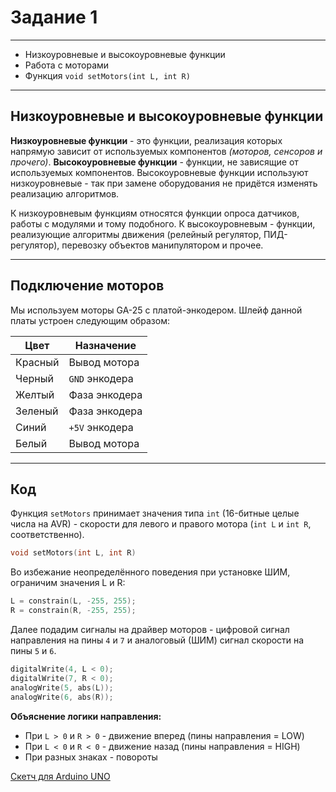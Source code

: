 # Задание 1

---

- Низкоуровневые и высокоуровневые функции
- Работа с моторами
- Функция `void setMotors(int L, int R)`

---

## Низкоуровневые и высокоуровневые функции

**Низкоуровневые функции** - это функции, реализация которых напрямую зависит от используемых компонентов *(моторов, сенсоров и прочего)*. **Высокоуровневые функции** - функции, не зависящие от
используемых компонентов. Высокоуровневые функции используют низкоуровневые - так при замене оборудования не придётся изменять реализацию алгоритмов.

К низкоуровневым функциям относятся функции опроса датчиков, работы с модулями и тому подобного. К высокоуровневым - функции, реализующие алгоритмы движения (релейный регулятор, ПИД-регулятор),
перевозку объектов манипулятором и прочее.

---

## Подключение моторов

Мы используем моторы GA-25 с платой-энкодером. Шлейф данной платы устроен следующим образом:

| Цвет    | Назначение     |
|---------|----------------|
| Красный | Вывод мотора   |
| Черный  | `GND` энкодера |
| Желтый  | Фаза энкодера  |
| Зеленый | Фаза энкодера  |
| Синий   | `+5V` энкодера |
| Белый   | Вывод мотора   |

---

## Код

Функция `setMotors` принимает значения типа `int` (16-битные целые числа на AVR) - скорости для левого и правого мотора (`int L` и `int R`, соответственно).

```cpp
void setMotors(int L, int R)
```

Во избежание неопределённого поведения при установке ШИМ, ограничим значения L и R:

```cpp
L = constrain(L, -255, 255);
R = constrain(R, -255, 255);
```

Далее подадим сигналы на драйвер моторов - цифровой сигнал направления на пины `4` и `7` и аналоговый (ШИМ) сигнал скорости на пины `5` и `6`.

```cpp
digitalWrite(4, L < 0);
digitalWrite(7, R < 0);
analogWrite(5, abs(L));
analogWrite(6, abs(R));
```

**Объяснение логики направления:**

- При `L > 0` и `R > 0` - движение вперед (пины направления = LOW)
- При `L < 0` и `R < 0` - движение назад (пины направления = HIGH)
- При разных знаках - повороты

[Скетч для Arduino UNO](./01.ino)

